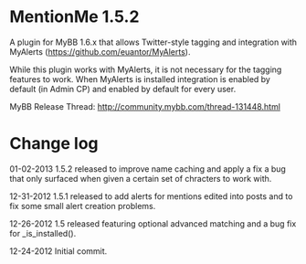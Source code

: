 MentionMe 1.5.2
============

A plugin for MyBB 1.6.x that allows Twitter-style tagging and integration with MyAlerts (https://github.com/euantor/MyAlerts).

While this plugin works with MyAlerts, it is not necessary for the tagging features to work. When MyAlerts is installed integration is enabled by default (in Admin CP) and enabled by default for every user.

MyBB Release Thread: http://community.mybb.com/thread-131448.html

Change log
=========
01-02-2013 1.5.2 released to improve name caching and apply a fix a bug that only surfaced when given a certain set of chracters to work with.

12-31-2012 1.5.1 released to add alerts for mentions edited into posts and to fix some small alert creation problems.

12-26-2012 1.5 released featuring optional advanced matching and a bug fix for _is_installed().

12-24-2012 Initial commit.

